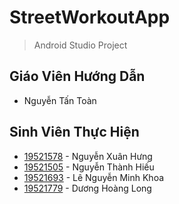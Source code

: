 # StreetWorkoutApp
> Android Studio Project

## Giáo Viên Hướng Dẫn
 - Nguyễn Tấn Toàn

## Sinh Viên Thực Hiện
 - [19521578](https://www.facebook.com/nxhung.hit/) - Nguyễn Xuân Hưng
 - [19521505](https://www.facebook.com/thanhhieunguyen2005) - Nguyễn Thành Hiếu
 - [19521693](https://www.facebook.com/MikaaaSuperStar) - Lê Nguyễn Minh Khoa
 - [19521779](https://www.facebook.com/dhlong.1106) - Dương Hoàng Long
